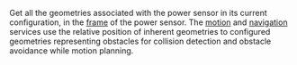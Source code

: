 Get all the geometries associated with the power sensor in its current configuration, in the [frame](/machine/services/frame-system/) of the power sensor.
The [motion](/machine/services/motion/) and [navigation](/machine/services/navigation/) services use the relative position of inherent geometries to configured geometries representing obstacles for collision detection and obstacle avoidance while motion planning.
